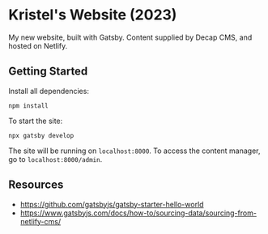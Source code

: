 # Kristel's Website (2023)

My new website, built with Gatsby. Content supplied by Decap CMS, and hosted on Netlify. 

## Getting Started

Install all dependencies:

```
npm install
```

To start the site:
```
npx gatsby develop
```

The site will be running on `localhost:8000`. To access the content manager, go to `localhost:8000/admin`.

## Resources

- https://github.com/gatsbyjs/gatsby-starter-hello-world
- https://www.gatsbyjs.com/docs/how-to/sourcing-data/sourcing-from-netlify-cms/